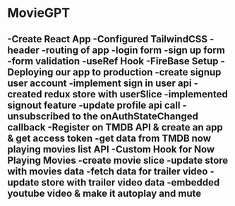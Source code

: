 # MovieGPT

-Create React App
-Configured TailwindCSS
-header
-routing of app
-login form
-sign up form
-form validation
-useRef Hook
-FireBase Setup
-Deploying our app to production
-create signup user account
-implement sign in user api
-created redux store with userSlice
-implemented signout feature
-update profile api call
-unsubscribed to the onAuthStateChanged callback
-Register on TMDB API & create an app & get access token
-get data from TMDB now playing movies list API
-Custom Hook for Now Playing Movies
-create movie slice
-update store with movies data
-fetch data for trailer video
-update store with trailer video data
-embedded youtube video & make it autoplay and mute
-


